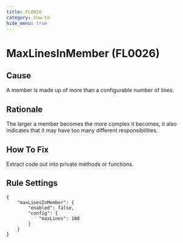 ```yaml
---
title: FL0026
category: how-to
hide_menu: true
---
```


# MaxLinesInMember (FL0026)

## Cause

A member is made up of more than a configurable number of lines.

## Rationale

The larger a member becomes the more complex it becomes, it also indicates that it may have too many different responsibilities.

## How To Fix

Extract code out into private methods or functions.

## Rule Settings

    {
        "maxLinesInMember": {
            "enabled": false,
            "config": {
                "maxLines": 100
            }
        }
    }
